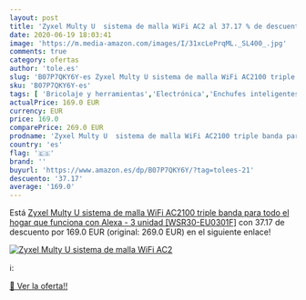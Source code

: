 ```yaml
---
layout: post
title: 'Zyxel Multy U  sistema de malla WiFi AC2 al 37.17 % de descuento'
date: 2020-06-19 18:03:41
image: 'https://m.media-amazon.com/images/I/31xcLePrqML._SL400_.jpg'
comments: true
category: ofertas
author: 'tole.es'
slug: 'B07P7QKY6Y-es Zyxel Multy U sistema de malla WiFi AC2100 triple banda...'
sku: 'B07P7QKY6Y-es'
tags: [ 'Bricolaje y herramientas','Electrónica','Enchufes inteligentes y a control remoto','Enchufes y accesorios','Instalación eléctrica','TV, vídeo y home cinema','Televisores','alexa', ]
actualPrice: 169.0 EUR
currency: EUR
price: 169.0
comparePrice: 269.0 EUR
prodname: 'Zyxel Multy U  sistema de malla WiFi AC2100 triple banda para todo el hogar  que funciona con Alexa - 3 unidad [WSR30-EU0301F]'
country: 'es'
flag: '🇪🇸'
brand: ''
buyurl: 'https://www.amazon.es/dp/B07P7QKY6Y/?tag=tolees-21'
descuento: '37.17'
average: '169.0'
---
```


Está [Zyxel Multy U  sistema de malla WiFi AC2100 triple banda para todo el hogar  que funciona con Alexa - 3 unidad [WSR30-EU0301F]](https://www.amazon.es/dp/B07P7QKY6Y/?tag=tolees-21) con 37.17 de descuento por 169.0 EUR (original: 269.0 EUR) en el siguiente enlace!

[![Zyxel Multy U  sistema de malla WiFi AC2](https://m.media-amazon.com/images/I/31xcLePrqML._SL400_.jpg)](https://www.amazon.es/dp/B07P7QKY6Y/?tag=tolees-21)

ℹ️:


[🛒 Ver la oferta!!](https://www.amazon.es/dp/B07P7QKY6Y/?tag=tolees-21)
